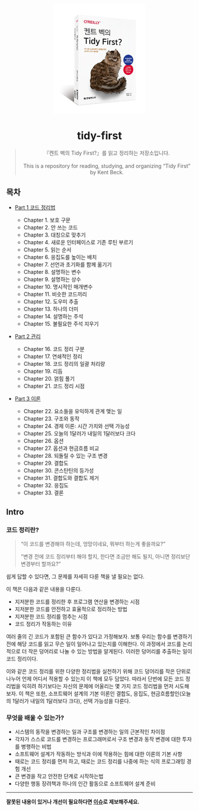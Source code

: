 <div align="center">

<img src="images/tidy-first.jpg" width="250"/>

# tidy-first

> 『켄트 벡의 Tidy First?』를 읽고 정리하는 저장소입니다.<br><br> This is a repository for reading, studying, and organizing “Tidy First” by Kent Beck.

</div>


## 목차

- [Part 1 코드 정리법](document/part1/README.md)
    - Chapter 1. 보호 구문
    - Chapter 2. 안 쓰는 코드
    - Chapter 3. 대칭으로 맞추기
    - Chapter 4. 새로운 인터페이스로 기존 루틴 부르기
    - Chapter 5. 읽는 순서
    - Chapter 6. 응집도를 높이는 배치
    - Chapter 7. 선언과 초기화를 함께 옮기기
    - Chapter 8. 설명하는 변수
    - Chapter 9. 설명하는 상수
    - Chapter 10. 명시적인 매개변수
    - Chapter 11. 비슷한 코드끼리
    - Chapter 12. 도우미 추출
    - Chapter 13. 하나의 더미
    - Chapter 14. 설명하는 주석
    - Chapter 15. 불필요한 주석 지우기

- [Part 2 관리](document/part2/README.md)
    - Chapter 16. 코드 정리 구분
    - Chapter 17. 연쇄적인 정리
    - Chapter 18. 코드 정리의 일괄 처리량
    - Chapter 19. 리듬
    - Chapter 20. 얽힘 풀기
    - Chapter 21. 코드 정리 시점

- [Part 3 이론](document/part3/README.md)
    - Chapter 22. 요소들을 유익하게 관계 맺는 일
    - Chapter 23. 구조와 동작
    - Chapter 24. 경제 이론: 시간 가치와 선택 가능성
    - Chapter 25. 오늘의 1달러가 내일의 1달러보다 크다
    - Chapter 26. 옵션
    - Chapter 27. 옵션과 현금흐름 비교
    - Chapter 28. 되돌릴 수 있는 구조 변경
    - Chapter 29. 결합도
    - Chapter 30. 콘스탄틴의 등가성
    - Chapter 31. 결합도와 결합도 제거
    - Chapter 32. 응집도
    - Chapter 33. 결론

## Intro
### 코드 정리란?

> “이 코드를 변경해야 하는데, 엉망이네요, 뭐부터 하는게 좋을까요?” <div>
>  ”변경 전에 코드 정리부터 해야 할지, 한다면 조금만 해도 될지, 아니면 정리보단 변경부터 할까요?”

쉽게 답할 수 있다면, 그 문제를 자세히 다룬 책을 낼 필요는 없다.

이 책은 다음과 같은 내용을 다룬다.

- 지저분한 코드를 정리한 후 프로그램 연산을 변경하는 시점
- 지저분한 코드를 안전하고 효율적으로 정리하는 방법
- 지저분한 코드 정리를 멈추는 시점
- 코드 정리가 작동하는 이유

여러 줄의 긴 코드가 포함된 큰 함수가 있다고 가정해보자. 보통 우리는 함수를 변경하기 전에 해당 코드를 읽고 무슨 일이 일어나고 있는지를 이해한다. 이 과정에서 코드를 논리적으로 더 작은 덩어리로 나눌 수 있는 방법을 알게된다. 이러한 덩어리를 추출하는 일이 코드 정리이다.

이와 같은 코드 정리를 위한 다양한 정리법을 실천하기 위해 코드 덩어리를 작은 단위로 나누어 언제 어디서 적용할 수 있는지 이 책에 모두 담았다. 따라서 단번에 모든 코드 정리법을 익히려 하기보다는 자신의 문제에 어울리는 몇 가지 코드 정리법을 먼저 시도해보자. 이 책은 또한, 소프트웨어 설계의 기본 이론인 결합도, 응집도, 현금흐름할인(오늘의 1달러가 내일의 1달러보다 크다), 선택 가능성을 다룬다.

### 무엇을 배울 수 있는가?

- 시스템의 동작을 변경하는 일과 구조를 변경하는 일의 근본적인 차이점
- 각자가 스스로 코드를 변경하는 프로그래머로서 구조 변경과 동작 변경에 대한 투자를 병행하는 비법
- 소프트웨어 설계가 작동하는 방식과 이에 작용하는 힘에 대한 이론의 기본 사항
- 때로는 코드 정리를 먼저 하고, 때로는 코드 정리를 나중에 하는 식의 프로그래밍 경험 개선
- 큰 변경을 작고 안전한 단계로 시작하는법
- 다양한 행동 장려책과 하나의 인간 활동으로 소프트웨어 설계 준비

---

**잘못된 내용이 있거나 개선이 필요하다면 [이슈](https://github.com/woookk/tidy-first/issues)로 제보해주세요.**
